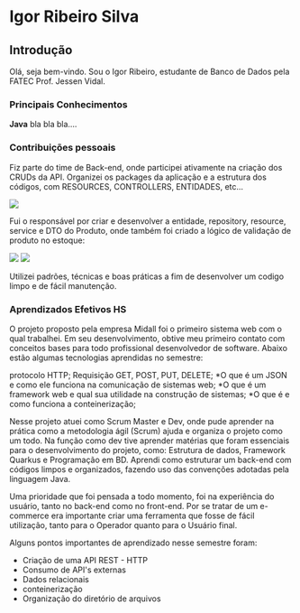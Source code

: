 <h1> Igor Ribeiro Silva </h1>
<h2> Introdução </h2>

Olá, seja bem-vindo. Sou o Igor Ribeiro, estudante de Banco de Dados pela FATEC Prof. Jessen Vidal.

<h3> Principais Conhecimentos </h3>

<b>Java</b>
bla bla bla....

<h3> Contribuições pessoais </h3>

Fiz parte do time de Back-end, onde participei ativamente na criação dos CRUDs da API. Organizei os packages da aplicação e a estrutura dos códigos, 
com RESOURCES, CONTROLLERS, ENTIDADES, etc...


<img src="https://user-images.githubusercontent.com/81486915/191622260-1c4437f8-0fc9-4a55-93bd-25b381a55286.png">


Fui o responsável por criar e desenvolver a entidade, repository, resource, service e DTO do Produto, onde também foi criado a lógico de validação de produto no estoque: 


<img src="https://user-images.githubusercontent.com/81486915/191624904-1b53273a-a2f2-45af-bafc-cc3c16c00a34.png">
<img src="https://user-images.githubusercontent.com/81486915/191624991-8470c457-d2b3-430e-9bd0-ee238b66ba7f.png">



Utilizei padrões, técnicas e boas práticas a fim de desenvolver um codigo limpo e de fácil manutenção.

<h3> Aprendizados Efetivos HS </h3>

O projeto proposto pela empresa Midall foi o primeiro sistema web com o qual trabalhei. Em seu desenvolvimento, obtive meu primeiro contato com conceitos bases para todo profissional desenvolvedor de software. Abaixo estão algumas tecnologias aprendidas no semestre:

protocolo HTTP;
Requisição GET, POST, PUT, DELETE;
*O que é um JSON e como ele funciona na comunicação de sistemas web;
*O que é um framework web e qual sua utilidade na construção de sistemas;
*O que é e como funciona a conteinerização;

Nesse projeto atuei como Scrum Master e Dev, onde pude aprender na prática como a metodologia ágil (Scrum) ajuda e organiza o projeto como um todo. Na função como dev tive aprender matérias que foram essenciais para o desenvolvimento do projeto, como: Estrutura de dados, Framework Quarkus e Programação em BD. Aprendi como estruturar um back-end com códigos limpos e organizados, fazendo uso das convenções adotadas pela linguagem Java. 

Uma prioridade que foi pensada a todo momento, foi na experiência do usuário, tanto no back-end como no front-end. Por se tratar de um e-commerce era importante criar uma ferramenta que fosse de fácil utilização, tanto para o Operador quanto para o Usuário final. 

Alguns pontos importantes de aprendizado nesse semestre foram:

* Criação de uma API REST - HTTP
* Consumo de API's externas
* Dados relacionais
* conteinerização
* Organização do diretório de arquivos






